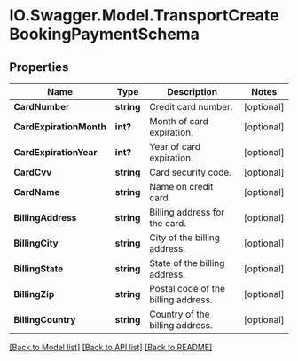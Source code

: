 # IO.Swagger.Model.TransportCreateBookingPaymentSchema
## Properties

Name | Type | Description | Notes
------------ | ------------- | ------------- | -------------
**CardNumber** | **string** | Credit card number. | [optional] 
**CardExpirationMonth** | **int?** | Month of card expiration. | [optional] 
**CardExpirationYear** | **int?** | Year of card expiration. | [optional] 
**CardCvv** | **string** | Card security code. | [optional] 
**CardName** | **string** | Name on credit card. | [optional] 
**BillingAddress** | **string** | Billing address for the card. | [optional] 
**BillingCity** | **string** | City of the billing address. | [optional] 
**BillingState** | **string** | State of the billing address. | [optional] 
**BillingZip** | **string** | Postal code of the billing address. | [optional] 
**BillingCountry** | **string** | Country of the billing address. | [optional] 

[[Back to Model list]](../README.md#documentation-for-models) [[Back to API list]](../README.md#documentation-for-api-endpoints) [[Back to README]](../README.md)

